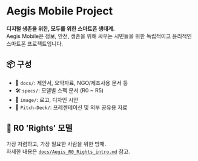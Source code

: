 # Aegis Mobile Project

**디지털 생존을 위한, 모두를 위한 스마트폰 생태계.**  
Aegis Mobile은 정보, 안전, 생존을 위해 싸우는 시민들을 위한 독립적이고 윤리적인 스마트폰 프로젝트입니다.

## 📦 구성
- 📄 `docs/`: 제안서, 요약자료, NGO/제조사용 문서 등
- 🛠️ `specs/`: 모델별 스펙 문서 (R0 ~ R5)
- 🎨 `image/`: 로고, 디자인 시안
- 🎯 `Pitch-Deck/`: 프레젠테이션 및 외부 공유용 자료

## 🌱 R0 'Rights' 모델
가장 저렴하고, 가장 필요한 사람을 위한 방패.  
자세한 내용은 [`docs/Aegis_R0_Rights_intro.md`](docs/Aegis_R0_Rights_intro.md) 참고.
